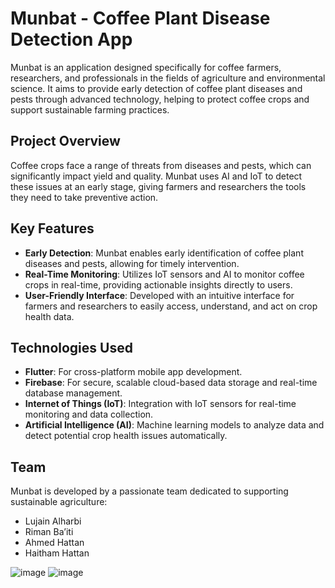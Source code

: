 # Munbat - Coffee Plant Disease Detection App

Munbat is an application designed specifically for coffee farmers, researchers, and professionals in the fields of agriculture and environmental science. It aims to provide early detection of coffee plant diseases and pests through advanced technology, helping to protect coffee crops and support sustainable farming practices.

## Project Overview

Coffee crops face a range of threats from diseases and pests, which can significantly impact yield and quality. Munbat uses AI and IoT to detect these issues at an early stage, giving farmers and researchers the tools they need to take preventive action.

## Key Features

- **Early Detection**: Munbat enables early identification of coffee plant diseases and pests, allowing for timely intervention.
- **Real-Time Monitoring**: Utilizes IoT sensors and AI to monitor coffee crops in real-time, providing actionable insights directly to users.
- **User-Friendly Interface**: Developed with an intuitive interface for farmers and researchers to easily access, understand, and act on crop health data.

## Technologies Used

- **Flutter**: For cross-platform mobile app development.
- **Firebase**: For secure, scalable cloud-based data storage and real-time database management.
- **Internet of Things (IoT)**: Integration with IoT sensors for real-time monitoring and data collection.
- **Artificial Intelligence (AI)**: Machine learning models to analyze data and detect potential crop health issues automatically.

## Team

Munbat is developed by a passionate team dedicated to supporting sustainable agriculture:

- Lujain Alharbi
- Riman Ba’iti
- Ahmed Hattan
- Haitham Hattan

![image](https://github.com/user-attachments/assets/b917d6eb-837e-42d8-8fbd-0017c0a0db58)
![image](https://github.com/user-attachments/assets/a52e1ba3-66cb-4788-8dc1-7af53ba5637f)


